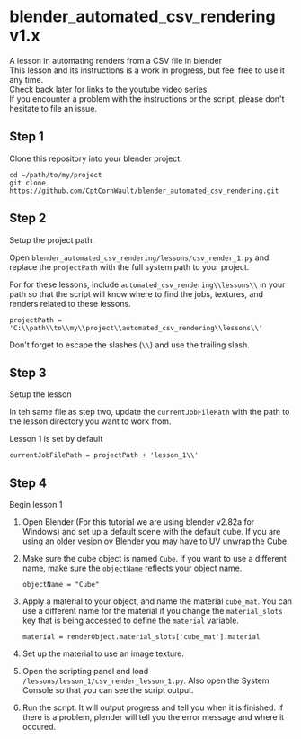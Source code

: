 # blender_automated_csv_rendering v1.x
A lesson in automating renders from a CSV file in blender<br />
This lesson and its instructions is a work in progress, but feel free to use it any time.<br />
Check back later for links to the youtube video series.<br />
If you encounter a problem with the instructions or the script, please don't hesitate to file an issue.

## Step 1
Clone this repository into your blender project.
```
cd ~/path/to/my/project
git clone https://github.com/CptCornWault/blender_automated_csv_rendering.git
```

## Step 2
Setup the project path.<br />

 Open `blender_automated_csv_rendering/lessons/csv_render_1.py` and replace the `projectPath` with the full system path to your project.<br />

 For for these lessons, include `automated_csv_rendering\\lessons\\` in your path so that the script will know where to find the jobs, textures, and renders related to these lessons.
 ```
projectPath = 'C:\\path\\to\\my\\project\\automated_csv_rendering\\lessons\\'
 ```
 Don't forget to escape the slashes (`\\`) and use the trailing slash.

 ## Step 3
 Setup the lesson<br />

 In teh same file as step two, update the `currentJobFilePath` with the path to the lesson directory you want to work from.<br />

Lesson 1 is set by default
 ```
currentJobFilePath = projectPath + 'lesson_1\\'
 ```

 ## Step 4
 Begin lesson 1

  1. Open Blender (For this tutorial we are using blender v2.82a for Windows) and set up a default scene with the default cube. If you are using an older vesion ov Blender you may have to UV unwrap the Cube.
  
  2. Make sure the cube object is named `Cube`. If you want to use a different name, make sure the `objectName` reflects your object name.
      ```
      objectName = "Cube"
      ```

  3. Apply a material to your object, and name the material `cube_mat`. You can use a different name for the material if you change the `material_slots` key that is being accessed to define the `material` variable.
      ```
      material = renderObject.material_slots['cube_mat'].material
      ```

  4. Set up the material to use an image texture.

  5. Open the scripting panel and load `/lessons/lesson_1/csv_render_lesson_1.py`. Also open the System Console so that you can see the script output.

  6. Run the script. It will output progress and tell you when it is finished. If there is a problem, plender will tell you the error message and where it occured.
